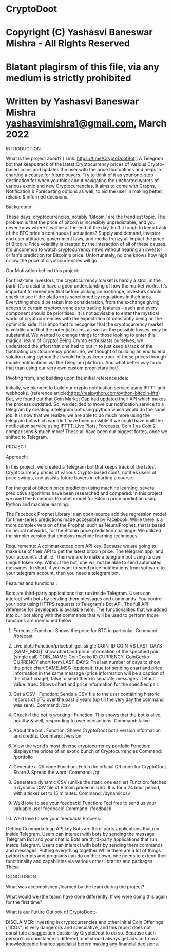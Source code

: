 # CryptoDoot

# Copyright (C) Yashasvi Baneswar Mishra - All Rights Reserved
# Blatant plagirsm of this file, via any medium is strictly prohibited
# Written by Yashasvi Baneswar Mishra <yashasvimishra1@gmail.com>, March 2022






INTRODUCTION

What is the project about?
[ Link: https://t.me/CryptoDootBot  ]
A Telegram bot that keeps track of the latest Cryptocurrency prices of Various Crypto-based coins and updates the user with the price fluctuations and helps in charting a course for future buyers. Try to think of it as your one-stop destination for when you think about navigating the uncharted waters of various exotic and new Cryptocurrencies. It aims to come with Graphs, Notification & Forecasting options as well, to aid the user in making better, reliable & informed decisions. 

Background:

These days, cryptocurrencies, notably 'Bitcoin,' are the trendiest topic. The problem is that the price of bitcoin is incredibly unpredictable, and you never know where it will be at the end of the day. Isn't it tough to keep track of the BTC price's continuous fluctuations?
Supply and demand, investor and user attitudes, government laws, and media frenzy all impact the price of Bitcoin. Price volatility is created by the interaction of all of these causes.
It's uncommon to watch cryptocurrency news without hearing an investor or fan's prediction for Bitcoin's price. Unfortunately, no one knows how high or low the price of cryptocurrencies will go.





Our Motivation behind this project:

For first-time investors, the cryptocurrency market is hardly a stroll in the park. It's crucial to have a good understanding of how the market works. It's important to remember that before picking an exchange, investors should check to see if the platform is sanctioned by regulations in their area. Everything should be taken into consideration, from the exchange giving access to certain cryptocurrencies to trading features – each and every component should be prioritised. It is not advisable to enter the mystical world of cryptocurrencies with the expectation of constantly being on the optimistic side. It is important to recognise that the cryptocurrency market is volatile and that the potential gains, as well as the possible losses, may be substantial. We wanted to change things for those looking to enter this magical realm of Crypto!
Being Crypto enthusiasts ourselves, we understood the effort that one had to put in to just keep a track of the fluctuating cryptocurrency prices.
So, we thought of building an end to end solution using python that would help us keep track of these prices through mobile notifications via the Telegram platform. And what better way to do that than using our very own custom proprietary bot!


Pivoting from, and building upon the initial reference idea:

Initially, we planned to build our crypto notification service using IFTTT and webhooks. (reference article:https://realpython.com/python-bitcoin-ifttt)
But, we found out that Coin Market Cap had updated their API which makes the process outdated.
So, we decided to move our notification service to a telegram by creating a telegram bot using python which would do the same job.
It is now that we realize, we are able to do much more using the telegram bot which wouldn't have been possible if we could have built the notification service using IFTTT. Live Plots, Forecasts, Coin 1 vs Coin 2 comparisons & much more! These all have been our biggest fortes, once we shifted to Telegram. 

PROJECT

Approach:

In this project, we created a Telegram bot that keeps track of the latest Cryptocurrency prices of various Crypto-based coins, notifies users of price swings, and assists future buyers in charting a course. 

For the goal of bitcoin price prediction using machine learning, several predictive algorithms have been researched and compared. In this project we used the Facebook Prophet model for Bitcoin price prediction using Python and machine learning.

The Facebook Prophet Library is an open-source additive regression model for time-series predictions made accessible by Facebook. While there is a more complex version of the Prophet, such as NeuralProphet, that is based on neural networks, for the Bitcoin price prediction challenge, We utilized the simpler version that employs machine learning techniques.





Requirements:
A coinmarketcap.com API key. Because we are going to make use of their API to get the latest bitcoin price.
The telegram app, and your account’s chat_id.
Then we are to make a  telegram bot using its own unique token key. Without the bot, one will not be able to send automated messages. In short, if you want to send price notifications from software to your telegram account, then you need a telegram bot.
 
 
Features and functions :

Bots are third-party applications that run inside Telegram. Users can interact with bots by sending them messages and commands. You control your bots using HTTPS requests to Telegram's Bot API.
The full API reference for developers is available here.
The functionalities that we added into our bot along with the commands that will be used to perform those functions are mentioned below:
 
 
 
1. Forecast:
Function: Shows the price for BTC in particular.
Command: /forecast

 
2. Live plots
Function/pricebot_get_single COIN_ID COIN_VS LAST_DAYS [SAME_MSG]: show chart and price information of the specified pair (single call)
COIN_NAME: CoinGecko ID
CURRENCY: CoinGecko CURRENCY short form
LAST_DAYS: The last number of days to show the price chart
SAME_MSG (optional): true for sending chart and price information in the same message (price information will be a caption of the chart image), false to send them in separate messages. Default value: true.: Shows chart and price information for the specified pair.
 



 
3. Get a CSV :
Function: Sends a CSV file to the user containing historic records of BTC over the past 8 years (up till the very day the command was sent).
Command: /csv


 
4. Check if the bot is working :
Function: This shows that the bot is alive, healthy & well, responding to user interactions. 
Command: /alive

 
5. About the bot :
Function: Shows CryptoDoot bot’s version information and credits.
Command: /version

6. View the world’s most diverse cryptocurrency portfolio
Function: displays the prices of an exotic bunch of Cryptocurrencies
Command: /portfolio

 
7. Generate a QR code
Function:  Fetch the official QR code for CryptoDoot. Share & Spread the word!
Command: /qr

 
8. Generate a dynamic CSV (unlike the static one earlier)
Function:  fetches a dynamic CSV file of Bitcoin priced in USD. It is for a 24 hour period, with a ticker set to 15 minutes.
Command: /dynamiccsv


 
9. We’d love to see your feedback!
Function:  Feel free to send us your valuable user feedback!
Command: /feedback
 

9. We’d love to see your feedback!
Process:

Getting Coinmarketcap API key
Bots are third-party applications that run inside Telegram. Users can interact with bots by sending the message
Telegram Bot and your chat id
Bots are third-party applications that run inside Telegram. Users can interact with bots by sending them commands and messages. 
Putting everything together
While there are a lot of things python scripts and programs can do on their own, one needs to extend their functionality and capabilities via various other libraries and packages. These 
 
 
CONCLUSION

What was accomplished /learned by the team during the project?


What would we (the team) have done differently, If we were doing this again for the first time?


What is our Future Outlook of CryptoDoot:- 


 
 
 
 
 
 
DISCLAIMER: 
Investing in cryptocurrencies and other Initial Coin Offerings ("ICOs") is very dangerous and speculative, and this report does not constitute a suggestion dossier by CryptoDoot to do so. Because each person's circumstance is different, one should always get advice from a knowledgeable finance specialist before making any financial decisions. 















